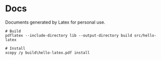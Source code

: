 
# Docs

Documents generated by Latex for personal use.

```shell
# Build
pdflatex --include-directory lib --output-directory build src/hello-latex

# Install
xcopy /y build\hello-latex.pdf install
```
